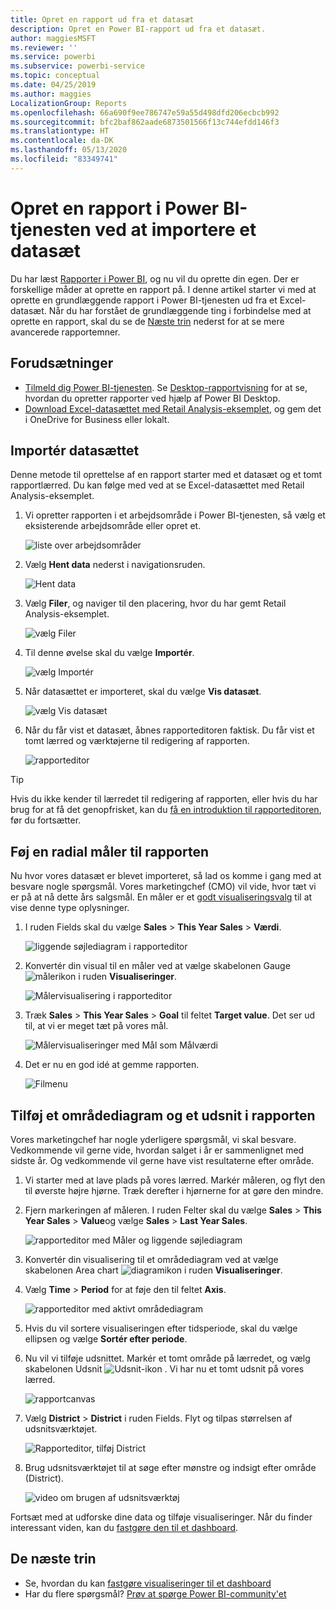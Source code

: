```yaml
---
title: Opret en rapport ud fra et datasæt
description: Opret en Power BI-rapport ud fra et datasæt.
author: maggiesMSFT
ms.reviewer: ''
ms.service: powerbi
ms.subservice: powerbi-service
ms.topic: conceptual
ms.date: 04/25/2019
ms.author: maggies
LocalizationGroup: Reports
ms.openlocfilehash: 66a690f9ee786747e59a55d498dfd206ecbcb992
ms.sourcegitcommit: bfc2baf862aade6873501566f13c744efdd146f3
ms.translationtype: HT
ms.contentlocale: da-DK
ms.lasthandoff: 05/13/2020
ms.locfileid: "83349741"
---
```

# <a name="create-a-report-in-the-power-bi-service-by-importing-a-dataset"></a>Opret en rapport i Power BI-tjenesten ved at importere et datasæt
Du har læst [Rapporter i Power BI](../consumer/end-user-reports.md), og nu vil du oprette din egen. Der er forskellige måder at oprette en rapport på. I denne artikel starter vi med at oprette en grundlæggende rapport i Power BI-tjenesten ud fra et Excel-datasæt. Når du har forstået de grundlæggende ting i forbindelse med at oprette en rapport, skal du se de [Næste trin](#next-steps) nederst for at se mere avancerede rapportemner.  

## <a name="prerequisites"></a>Forudsætninger
- [Tilmeld dig Power BI-tjenesten](../fundamentals/service-self-service-signup-for-power-bi.md). Se [Desktop-rapportvisning](desktop-report-view.md) for at se, hvordan du opretter rapporter ved hjælp af Power BI Desktop. 
- [Download Excel-datasættet med Retail Analysis-eksemplet](https://go.microsoft.com/fwlink/?LinkId=529778), og gem det i OneDrive for Business eller lokalt.

## <a name="import-the-dataset"></a>Importér datasættet
Denne metode til oprettelse af en rapport starter med et datasæt og et tomt rapportlærred. Du kan følge med ved at se Excel-datasættet med Retail Analysis-eksemplet.

1. Vi opretter rapporten i et arbejdsområde i Power BI-tjenesten, så vælg et eksisterende arbejdsområde eller opret et.
   
   ![liste over arbejdsområder](media/service-report-create-new/power-bi-workspaces2.png)
2. Vælg **Hent data** nederst i navigationsruden.
   
   ![Hent data](media/service-report-create-new/power-bi-get-data3.png)
3. Vælg **Filer**, og naviger til den placering, hvor du har gemt Retail Analysis-eksemplet.
   
    ![vælg Filer](media/service-report-create-new/power-bi-select-files.png)
4. Til denne øvelse skal du vælge **Importér**.
   
   ![vælg Importér](media/service-report-create-new/power-bi-import.png)
5. Når datasættet er importeret, skal du vælge **Vis datasæt**.
   
   ![vælg Vis datasæt](media/service-report-create-new/power-bi-view-dataset.png)
6. Når du får vist et datasæt, åbnes rapporteditoren faktisk.  Du får vist et tomt lærred og værktøjerne til redigering af rapporten.
   
   ![rapporteditor](media/service-report-create-new/power-bi-blank-report.png)

> [!TIP]
> Hvis du ikke kender til lærredet til redigering af rapporten, eller hvis du har brug for at få det genopfrisket, kan du [få en introduktion til rapporteditoren](service-the-report-editor-take-a-tour.md), før du fortsætter. 
> 

## <a name="add-a-radial-gauge-to-the-report"></a>Føj en radial måler til rapporten
Nu hvor vores datasæt er blevet importeret, så lad os komme i gang med at besvare nogle spørgsmål.  Vores marketingchef (CMO) vil vide, hvor tæt vi er på at nå dette års salgsmål. En måler er et [godt visualiseringsvalg](../visuals/power-bi-report-visualizations.md) til at vise denne type oplysninger.

1. I ruden Fields skal du vælge **Sales** > **This Year Sales** > **Værdi**.
   
    ![liggende søjlediagram i rapporteditor](media/service-report-create-new/power-bi-report-step1.png)
2. Konvertér din visual til en måler ved at vælge skabelonen Gauge ![ målerikon](media/service-report-create-new/powerbi-gauge-icon.png) i ruden **Visualiseringer**.
   
    ![Målervisualisering i rapporteditor](media/service-report-create-new/power-bi-report-step2.png)
3. Træk **Sales** > **This Year Sales** > **Goal** til feltet **Target value**. Det ser ud til, at vi er meget tæt på vores mål.
   
    ![Målervisualiseringer med Mål som Målværdi](media/service-report-create-new/power-bi-report-step3.png)
4. Det er nu en god idé at gemme rapporten.
   
   ![Filmenu](media/service-report-create-new/powerbi-save.png)

## <a name="add-an-area-chart-and-slicer-to-the-report"></a>Tilføj et områdediagram og et udsnit i rapporten
Vores marketingchef har nogle yderligere spørgsmål, vi skal besvare. Vedkommende vil gerne vide, hvordan salget i år er sammenlignet med sidste år. Og vedkommende vil gerne have vist resultaterne efter område.

1. Vi starter med at lave plads på vores lærred. Markér måleren, og flyt den til øverste højre hjørne. Træk derefter i hjørnerne for at gøre den mindre.
2. Fjern markeringen af måleren. I ruden Felter skal du vælge **Sales** > **This Year Sales** > **Value**og vælge **Sales** > **Last Year Sales**.
   
    ![rapporteditor med Måler og liggende søjlediagram](media/service-report-create-new/power-bi-report-step4.png)
3. Konvertér din visualisering til et områdediagram ved at vælge skabelonen Area chart ![diagramikon](media/service-report-create-new/power-bi-areachart-icon.png) i ruden **Visualiseringer**.
4. Vælg **Time** > **Period** for at føje den til feltet **Axis**.
   
    ![rapporteditor med aktivt områdediagram](media/service-report-create-new/power-bi-report-step5.png)
5. Hvis du vil sortere visualiseringen efter tidsperiode, skal du vælge ellipsen og vælge **Sortér efter periode**.
6. Nu vil vi tilføje udsnittet. Markér et tomt område på lærredet, og vælg skabelonen Udsnit ![Udsnit-ikon](media/service-report-create-new/power-bi-slicer-icon.png) . Vi har nu et tomt udsnit på vores lærred.
   
    ![rapportcanvas](media/service-report-create-new/power-bi-report-step6.png)    
7. Vælg **District** > **District** i ruden Fields. Flyt og tilpas størrelsen af udsnitsværktøjet.
   
    ![Rapporteditor, tilføj District](media/service-report-create-new/power-bi-report-step7.png)  
8. Brug udsnitsværktøjet til at søge efter mønstre og indsigt efter område (District).
   
   ![video om brugen af udsnitsværktøj](media/service-report-create-new/power-bi-slicer-video2.gif)  

Fortsæt med at udforske dine data og tilføje visualiseringer. Når du finder interessant viden, kan du [fastgøre den til et dashboard](service-dashboard-pin-tile-from-report.md).

## <a name="next-steps"></a>De næste trin

* Se, hvordan du kan [fastgøre visualiseringer til et dashboard](service-dashboard-pin-tile-from-report.md)   
* Har du flere spørgsmål? [Prøv at spørge Power BI-community'et](https://community.powerbi.com/)
